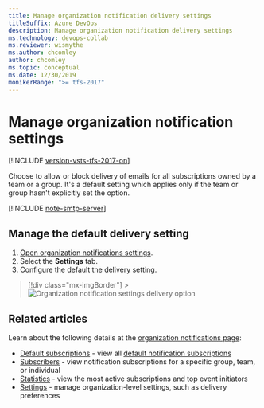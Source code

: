 ```yaml
---
title: Manage organization notification delivery settings
titleSuffix: Azure DevOps
description: Manage organization notification delivery settings
ms.technology: devops-collab
ms.reviewer: wismythe
ms.author: chcomley
author: chcomley
ms.topic: conceptual
ms.date: 12/30/2019
monikerRange: ">= tfs-2017"
---
```


# Manage organization notification settings

[!INCLUDE [version-vsts-tfs-2017-on](../includes/version-tfs-2017-through-vsts.md)]

Choose to allow or block delivery of emails for all subscriptions owned by a team or a group. It's a default setting which applies only if the team or group hasn't explicitly set the option.

[!INCLUDE [note-smtp-server](includes/note-smtp-server.md)]

## Manage the default delivery setting

1. [Open organization notifications settings](navigating-the-ui.md#open-org-level).
2. Select the **Settings** tab.
3. Configure the default the delivery setting.

> [!div class="mx-imgBorder"] > ![Organization notification settings delivery option](media/manage-organization-notifications-settings-delivery.png)

## Related articles

Learn about the following details at the [organization notifications page](manage-organization-notifications.md):

- [Default subscriptions](manage-organization-notifications.md#organization-notifications-page-default-subscriptions) - view all [default notification subscriptions](./oob-built-in-notifications.md)
- [Subscribers](manage-organization-notifications.md#organization-notifications-page-subscribers) - view notification subscriptions for a specific group, team, or individual
- [Statistics](manage-organization-notifications.md#organization-notifications-page-statistics) - view the most active subscriptions and top event initiators
- [Settings](manage-organization-notifications.md#organization-notifications-page-settings) - manage organization-level settings, such as delivery preferences
